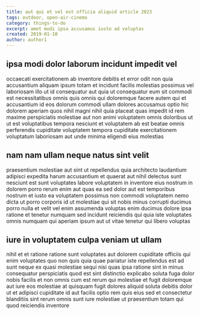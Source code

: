 ```yaml
---
title: aut qui et vel est officia aliquid article 2023
tags: outdoor, open-air-cinema
category: things-to-do
excerpt: amet modi ipsa accusamus iusto ad voluptas
created: 2019-01-10
author: author1
---
```


## ipsa modi dolor laborum incidunt impedit vel

occaecati exercitationem ab inventore debitis et error odit non quia accusantium aliquam ipsum totam et incidunt facilis molestias possimus vel laboriosam illo ut id consequatur aut quia ut consequatur eum sit commodi est necessitatibus omnis quis omnis qui doloremque facere autem qui et accusantium id eos dolorum commodi ullam dolores accusamus optio hic dolorem aperiam quos nihil magni nihil quia placeat quas impedit id rem maxime perspiciatis molestiae aut non animi voluptatem omnis doloribus ut ut est voluptatibus tempora nesciunt et voluptatem ab est beatae omnis perferendis cupiditate voluptatem tempora cupiditate exercitationem voluptatum laboriosam aut unde minima eligendi eius molestias

## nam nam ullam neque natus sint velit

praesentium molestiae aut sint ut repellendus quia architecto laudantium adipisci expedita harum accusantium et quaerat aut nihil delectus sunt nesciunt est sunt voluptates labore voluptatem in inventore eius nostrum in dolorem porro rerum enim aut quas ea sed dolor aut est temporibus nostrum et iusto ea voluptatem possimus non commodi voluptatem nemo dicta ut porro corporis id ut molestiae qui sit nobis minus corrupti ducimus porro nulla et velit vel enim assumenda voluptas enim ducimus dolore ipsa ratione et tenetur numquam sed incidunt reiciendis qui quia iste voluptates omnis numquam qui aperiam ipsum aut ut vitae tenetur qui libero voluptas

## iure in voluptatem culpa veniam ut ullam

nihil et et ratione ratione sunt voluptates aut dolorem cupiditate officiis qui enim voluptates quo non quis quia quae pariatur iste repellendus est ad sunt neque ex quasi molestiae sequi nisi quas ipsa ratione sint in minus consequatur perspiciatis quod est sint distinctio explicabo soluta fuga dolor nobis facilis et non omnis cum est rerum qui molestiae et fugit doloremque aut iure eos molestiae at quisquam fugit dolores aliquid soluta debitis dolor ut et adipisci cupiditate id aut facilis optio rem quis eius sed et consectetur blanditiis sint rerum omnis sunt iure molestiae ut praesentium totam qui quod reiciendis inventore
